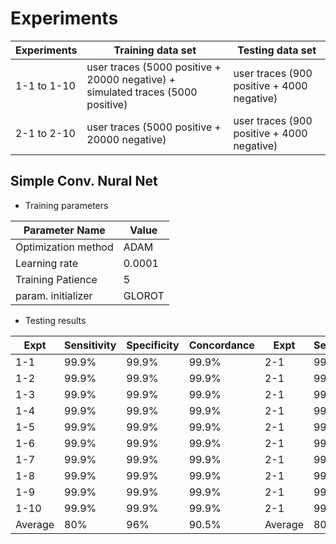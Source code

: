 # Experiments

| Experiments | Training data set | Testing data set |
| ----------- | ----------------- | ---------------- |
| 1-1 to 1-10 |  user traces (5000 positive + 20000 negative) + simulated traces (5000 positive) | user traces (900 positive + 4000 negative) |
| 2-1 to 2-10 | user traces (5000 positive + 20000 negative) | user traces (900 positive + 4000 negative) |

## Simple Conv. Nural Net
* Training parameters

| Parameter Name | Value |
| ------------------- | ---- |
| Optimization method | ADAM |
| Learning rate | 0.0001 |
| Training Patience | 5 |
| param. initializer | GLOROT |

* Testing results

| Expt | Sensitivity | Specificity | Concordance |Expt | Sensitivity | Specificity | Concordance |
| ---- | ----------- | ----------- | ----------- | ---- | ----------- | ----------- | ----------- |
| 1-1  | 99.9%       | 99.9%       | 99.9%       | 2-1  | 99.9%       | 99.9%       | 99.9%       |
| 1-2  | 99.9%       | 99.9%       | 99.9%       | 2-1  | 99.9%       | 99.9%       | 99.9%       |
| 1-3  | 99.9%       | 99.9%       | 99.9%       | 2-1  | 99.9%       | 99.9%       | 99.9%       |
| 1-4 | 99.9%       | 99.9%       | 99.9%       | 2-1  | 99.9%       | 99.9%       | 99.9%       |
| 1-5 | 99.9%       | 99.9%       | 99.9%       | 2-1  | 99.9%       | 99.9%       | 99.9%       |
| 1-6 | 99.9%       | 99.9%       | 99.9%       | 2-1  | 99.9%       | 99.9%       | 99.9%       |
| 1-7 | 99.9%       | 99.9%       | 99.9%       | 2-1  | 99.9%       | 99.9%       | 99.9%       |
| 1-8 | 99.9%       | 99.9%       | 99.9%       | 2-1  | 99.9%       | 99.9%       | 99.9%       |
| 1-9 | 99.9%       | 99.9%       | 99.9%       | 2-1  | 99.9%       | 99.9%       | 99.9%       |
| 1-10 | 99.9%       | 99.9%       | 99.9%       | 2-1  | 99.9%       | 99.9%       | 99.9%       |
| Average | 80% | 96% | 90.5% | Average |80% | 96% | 90.5% |
